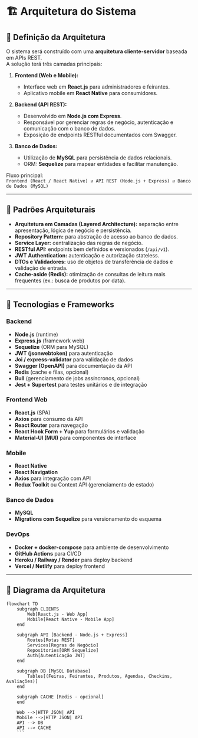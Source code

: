 # 🏗️ Arquitetura do Sistema

## 🔹 Definição da Arquitetura

O sistema será construído com uma **arquitetura cliente-servidor** baseada em APIs REST.  
A solução terá três camadas principais:

1. **Frontend (Web e Mobile):**  
   - Interface web em **React.js** para administradores e feirantes.  
   - Aplicativo mobile em **React Native** para consumidores.  

2. **Backend (API REST):**  
   - Desenvolvido em **Node.js com Express**.  
   - Responsável por gerenciar regras de negócio, autenticação e comunicação com o banco de dados.  
   - Exposição de endpoints RESTful documentados com Swagger.  

3. **Banco de Dados:**  
   - Utilização de **MySQL** para persistência de dados relacionais.  
   - ORM: **Sequelize** para mapear entidades e facilitar manutenção.  

Fluxo principal:  
`Frontend (React / React Native) ⇄ API REST (Node.js + Express) ⇄ Banco de Dados (MySQL)`

---

## 🔹 Padrões Arquiteturais

- **Arquitetura em Camadas (Layered Architecture):** separação entre apresentação, lógica de negócio e persistência.  
- **Repository Pattern:** para abstração de acesso ao banco de dados.  
- **Service Layer:** centralização das regras de negócio.  
- **RESTful API:** endpoints bem definidos e versionados (`/api/v1`).  
- **JWT Authentication:** autenticação e autorização stateless.  
- **DTOs e Validadores:** uso de objetos de transferência de dados e validação de entrada.  
- **Cache-aside (Redis):** otimização de consultas de leitura mais frequentes (ex.: busca de produtos por data).  

---

## 🔹 Tecnologias e Frameworks

### Backend
- **Node.js** (runtime)  
- **Express.js** (framework web)  
- **Sequelize** (ORM para MySQL)  
- **JWT (jsonwebtoken)** para autenticação  
- **Joi / express-validator** para validação de dados  
- **Swagger (OpenAPI)** para documentação da API  
- **Redis** (cache e filas, opcional)  
- **Bull** (gerenciamento de jobs assíncronos, opcional)  
- **Jest + Supertest** para testes unitários e de integração  

### Frontend Web
- **React.js** (SPA)  
- **Axios** para consumo da API  
- **React Router** para navegação  
- **React Hook Form + Yup** para formulários e validação  
- **Material-UI (MUI)** para componentes de interface  

### Mobile
- **React Native**  
- **React Navigation**  
- **Axios** para integração com API  
- **Redux Toolkit** ou Context API (gerenciamento de estado)  

### Banco de Dados
- **MySQL**  
- **Migrations com Sequelize** para versionamento do esquema  

### DevOps
- **Docker + docker-compose** para ambiente de desenvolvimento  
- **GitHub Actions** para CI/CD  
- **Heroku / Railway / Render** para deploy backend  
- **Vercel / Netlify** para deploy frontend  

---

## 🔹 Diagrama da Arquitetura
```mermaid
flowchart TD
    subgraph CLIENTS
        Web[React.js - Web App]
        Mobile[React Native - Mobile App]
    end

    subgraph API [Backend - Node.js + Express]
        Routes[Rotas REST]
        Services[Regras de Negócio]
        Repositories[ORM Sequelize]
        Auth[Autenticação JWT]
    end

    subgraph DB [MySQL Database]
        Tables[(Feiras, Feirantes, Produtos, Agendas, Checkins, Avaliações)]
    end

    subgraph CACHE [Redis - opcional]
    end

    Web -->|HTTP JSON| API
    Mobile -->|HTTP JSON| API
    API --> DB
    API --> CACHE
    ```

